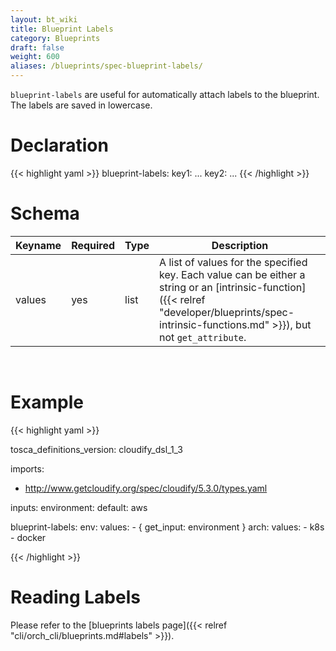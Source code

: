 ```yaml
---
layout: bt_wiki
title: Blueprint Labels
category: Blueprints
draft: false
weight: 600
aliases: /blueprints/spec-blueprint-labels/
---
```


`blueprint-labels` are useful for automatically attach labels to the blueprint. The labels are saved in lowercase. 

# Declaration

{{< highlight  yaml >}}
blueprint-labels:
  key1:
    ...
  key2:
    ...
{{< /highlight >}}

# Schema

Keyname     | Required | Type | Description
----------- | -------- | ---- | -----------
values      | yes      | list | A list of values for the specified key. Each value can be either a string or an [intrinsic-function]({{< relref "developer/blueprints/spec-intrinsic-functions.md" >}}), but not `get_attribute`.  

<br>

# Example

{{< highlight  yaml >}}

tosca_definitions_version: cloudify_dsl_1_3

imports:
  - http://www.getcloudify.org/spec/cloudify/5.3.0/types.yaml

inputs:
  environment: 
    default: aws

blueprint-labels:
  env: 
    values: 
      - { get_input: environment }
  arch:
    values:
      - k8s
      - docker

{{< /highlight >}}

# Reading Labels
Please refer to the [blueprints labels page]({{< relref "cli/orch_cli/blueprints.md#labels" >}}).
